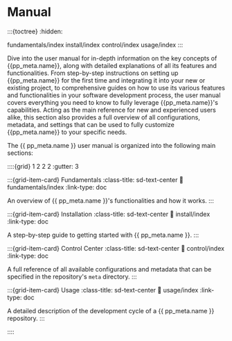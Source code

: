 # Manual

:::{toctree}
:hidden:

fundamentals/index
install/index
control/index
usage/index
:::


Dive into the user manual for in-depth information on the key concepts of {{pp_meta.name}},
along with detailed explanations of all its features and functionalities.
From step-by-step instructions on setting up {{pp_meta.name}} for the first time
and integrating it into your new or existing project,
to comprehensive guides on how to use its various features and functionalities
in your software development process,
the user manual covers everything you need to know
to fully leverage {{pp_meta.name}}'s capabilities.
Acting as the main reference for new and experienced users alike,
this section also provides a full overview of all configurations, metadata, and settings
that can be used to fully customize {{pp_meta.name}} to your specific needs.


The {{ pp_meta.name }} user manual is organized into the following main sections:

::::{grid} 1 2 2 2
:gutter: 3

:::{grid-item-card} Fundamentals
:class-title: sd-text-center
:link: fundamentals/index
:link-type: doc

An overview of {{ pp_meta.name }}'s functionalities and how it works.
:::

:::{grid-item-card} Installation
:class-title: sd-text-center
:link: install/index
:link-type: doc

A step-by-step guide to getting started with {{ pp_meta.name }}.
:::

:::{grid-item-card} Control Center
:class-title: sd-text-center
:link: control/index
:link-type: doc

A full reference of all available configurations and metadata
  that can be specified in the repository's `meta` directory.
:::

:::{grid-item-card} Usage
:class-title: sd-text-center
:link: usage/index
:link-type: doc

A detailed description of the development cycle of a {{ pp_meta.name }} repository.
:::

::::



